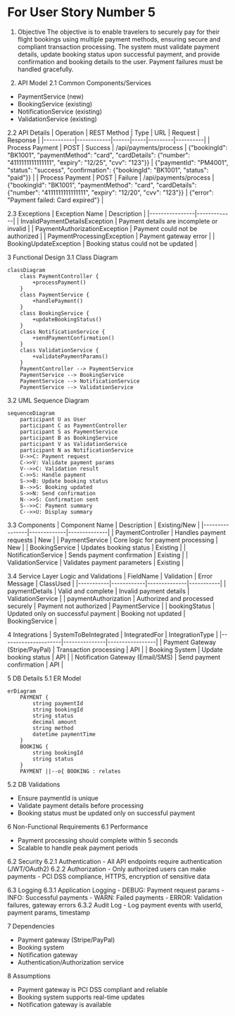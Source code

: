 # For User Story Number 5

1. Objective
The objective is to enable travelers to securely pay for their flight bookings using multiple payment methods, ensuring secure and compliant transaction processing. The system must validate payment details, update booking status upon successful payment, and provide confirmation and booking details to the user. Payment failures must be handled gracefully.

2. API Model
  2.1 Common Components/Services
  - PaymentService (new)
  - BookingService (existing)
  - NotificationService (existing)
  - ValidationService (existing)

  2.2 API Details
| Operation | REST Method | Type | URL | Request | Response |
|-----------|------------|------|-----|---------|----------|
| Process Payment | POST | Success | /api/payments/process | {"bookingId": "BK1001", "paymentMethod": "card", "cardDetails": {"number": "4111111111111111", "expiry": "12/25", "cvv": "123"}} | {"paymentId": "PM4001", "status": "success", "confirmation": {"bookingId": "BK1001", "status": "paid"}} |
| Process Payment | POST | Failure | /api/payments/process | {"bookingId": "BK1001", "paymentMethod": "card", "cardDetails": {"number": "4111111111111111", "expiry": "12/20", "cvv": "123"}} | {"error": "Payment failed: Card expired"} |

  2.3 Exceptions
| Exception Name | Description |
|----------------|-------------|
| InvalidPaymentDetailsException | Payment details are incomplete or invalid |
| PaymentAuthorizationException | Payment could not be authorized |
| PaymentProcessingException | Payment gateway error |
| BookingUpdateException | Booking status could not be updated |

3 Functional Design
  3.1 Class Diagram
```mermaid
classDiagram
    class PaymentController {
        +processPayment()
    }
    class PaymentService {
        +handlePayment()
    }
    class BookingService {
        +updateBookingStatus()
    }
    class NotificationService {
        +sendPaymentConfirmation()
    }
    class ValidationService {
        +validatePaymentParams()
    }
    PaymentController --> PaymentService
    PaymentService --> BookingService
    PaymentService --> NotificationService
    PaymentService --> ValidationService
```

  3.2 UML Sequence Diagram
```mermaid
sequenceDiagram
    participant U as User
    participant C as PaymentController
    participant S as PaymentService
    participant B as BookingService
    participant V as ValidationService
    participant N as NotificationService
    U->>C: Payment request
    C->>V: Validate payment params
    V-->>C: Validation result
    C->>S: Handle payment
    S->>B: Update booking status
    B-->>S: Booking updated
    S->>N: Send confirmation
    N-->>S: Confirmation sent
    S-->>C: Payment summary
    C-->>U: Display summary
```

  3.3 Components
| Component Name | Description | Existing/New |
|----------------|-------------|--------------|
| PaymentController | Handles payment requests | New |
| PaymentService | Core logic for payment processing | New |
| BookingService | Updates booking status | Existing |
| NotificationService | Sends payment confirmation | Existing |
| ValidationService | Validates payment parameters | Existing |

  3.4 Service Layer Logic and Validations
| FieldName | Validation | Error Message | ClassUsed |
|-----------|------------|--------------|-----------|
| paymentDetails | Valid and complete | Invalid payment details | ValidationService |
| paymentAuthorization | Authorized and processed securely | Payment not authorized | PaymentService |
| bookingStatus | Updated only on successful payment | Booking not updated | BookingService |

4 Integrations
| SystemToBeIntegrated | IntegratedFor | IntegrationType |
|---------------------|---------------|-----------------|
| Payment Gateway (Stripe/PayPal) | Transaction processing | API |
| Booking System | Update booking status | API |
| Notification Gateway (Email/SMS) | Send payment confirmation | API |

5 DB Details
  5.1 ER Model
```mermaid
erDiagram
    PAYMENT {
        string paymentId
        string bookingId
        string status
        decimal amount
        string method
        datetime paymentTime
    }
    BOOKING {
        string bookingId
        string status
    }
    PAYMENT ||--o{ BOOKING : relates
```

  5.2 DB Validations
- Ensure paymentId is unique
- Validate payment details before processing
- Booking status must be updated only on successful payment

6 Non-Functional Requirements
  6.1 Performance
  - Payment processing should complete within 5 seconds
  - Scalable to handle peak payment periods

  6.2 Security
    6.2.1 Authentication
    - All API endpoints require authentication (JWT/OAuth2)
    6.2.2 Authorization
    - Only authorized users can make payments
    - PCI DSS compliance, HTTPS, encryption of sensitive data

  6.3 Logging
    6.3.1 Application Logging
    - DEBUG: Payment request params
    - INFO: Successful payments
    - WARN: Failed payments
    - ERROR: Validation failures, gateway errors
    6.3.2 Audit Log
    - Log payment events with userId, payment params, timestamp

7 Dependencies
- Payment gateway (Stripe/PayPal)
- Booking system
- Notification gateway
- Authentication/Authorization service

8 Assumptions
- Payment gateway is PCI DSS compliant and reliable
- Booking system supports real-time updates
- Notification gateway is available
